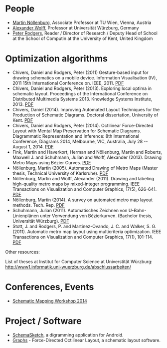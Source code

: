 # People

* [Martin Nöllenburg](https://www.ac.tuwien.ac.at/people/noellenburg/),
  Associate Professor at TU Wien, Vienna, Austria
* [Alexander
  Wolff](http://www1.informatik.uni-wuerzburg.de/en/staff/wolff-alexander/),
  Professor at Universität Würzburg, Germany
* [Peter Rodgers](https://www.cs.kent.ac.uk/people/staff/pjr/),
  Reader / Director of Research / Deputy Head of School at the School of
  Computin at the University of Kent, United Kingdom

# Optimization algorithms

* Chivers, Daniel and Rodgers, Peter (2011) Gesture-based input for drawing
  schematics on a mobile device. Information Visualisation (IV), 2011 15th
  International Conference on. IEEE, 2011.
  [PDF](http://citeseerx.ist.psu.edu/viewdoc/download?doi=10.1.1.294.3611&rep=rep1&type=pdf)
* Chivers, Daniel and Rodgers, Peter (2013). Exploring local optima in schematic
  layout. Proceedings of the International Conference on Distributed Multimedia
  Systems 2013. Knowledge Systems Institute, 2013.
  [PDF](http://citeseerx.ist.psu.edu/viewdoc/download?doi=10.1.1.644.4565&rep=rep1&type=pdf)
* Chivers, Daniel (2014). Improving Automated Layout Techniques for the
  Production of Schematic Diagrams. Doctoral dissertation, University of Kent.
  [PDF](https://kar.kent.ac.uk/50750/1/6Thesis_DanChivers.pdf)
* Chivers, Daniel and Rodgers, Peter (2014). Octilinear Force-Directed Layout
  with Mental Map Preservation for Schematic Diagrams. Diagrammatic
  Representation and Inference: 8th International Conference, Diagrams 2014,
  Melbourne, VIC, Australia, July 28 -- August 1, 2014.
  [PDF](https://www.researchgate.net/profile/Daniel_Chivers2/publication/265021245_Octilinear_Force-Directed_Layout_with_Mental_Map_Preservation_for_Schematic_Diagrams/links/53fc7c1c0cf2dca8ffff25ff.pdf)
* Fink, Martin and Haverkort, Herman and Nöllenburg, Martin and Roberts, Maxwell
  J. and Schuhmann, Julian and Wolff, Alexander (2013). Drawing Metro Maps using
  Bézier Curves.
  [PDF](https://link.springer.com/content/pdf/10.1007%2F978-3-642-36763-2_41.pdf)
* Nöllenburg, Martin (2005). Automated Drawing of Metro Maps (Master thesis, Technical
  University of Karlsruhe).
  [PDF](http://i11www.iti.kit.edu/extra/publications/n-admm-05da.pdf)
* Nöllenburg, Martin and Wolff, Alexander (2011). Drawing and labeling high-quality metro maps
  by mixed-integer programming. IEEE Transactions on Visualization and Computer
  Graphics, 17(5), 626-641.
  [PDF](http://citeseerx.ist.psu.edu/viewdoc/download?doi=10.1.1.467.6286&rep=rep1&type=pdf)
* Nöllenburg, Martin (2014). A survey on automated metro map layout methods.
  Tech. Rep.
  [PDF](https://pdfs.semanticscholar.org/2dcd/ad5c1bd03e6e9929b43dc672ef53da434b46.pdf)
* Schuhmann, Julian (2011). Automatisches Zeichnen von U-Bahn-Linienplänen unter
  Verwendung von Bézierkurven. (Bachelor thesis, Universität Würzburg).
  [PDF](http://www1.pub.informatik.uni-wuerzburg.de/pub/theses/2011-schuhmann-bachelor.pdf)
* Stott, J. and Rodgers, P. and Martinez-Ovando, J. C. and Walker, S. G. (2011).
  Automatic metro map layout using multicriteria optimization. IEEE Transactions
  on Visualization and Computer Graphics, 17(1), 101-114.
  [PDF](https://kar.kent.ac.uk/30781/1/tvcgMetro.pdf)

Other resources:

List of theses at Institut for Computer Science at Universtität
Würzburg: <http://www1.informatik.uni-wuerzburg.de/abschlussarbeiten/>

# Conferences, Events

* [Schematic Mapping Workshop
  2014](https://sites.google.com/site/schematicmapping/program)

# Project / Software

* [SchemaSketch](https://www.cs.kent.ac.uk/projects/schemasketch/),
  a digramming application for Android.
* [Graphs](https://www.cs.kent.ac.uk/projects/fdol/) - Force-Directed
  Octilinear Layout, a schematic layout software.
